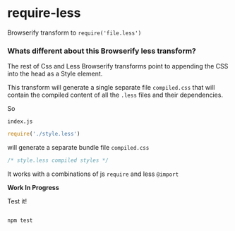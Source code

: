 require-less
============

Browserify transform to `require('file.less')`


### Whats different about this Browserify less transform?

The rest of Css and Less Browserify transforms point
to appending the CSS into the head as a Style element.


This transform will generate a single separate file `compiled.css` that will
contain the compiled content of all the `.less` files and their dependencies.


So

`index.js`

```javascript
require('./style.less')
```

will generate a separate bundle file `compiled.css`
```css
/* style.less compiled styles */
```


It works with a combinations of js `require` and less `@import`

**Work In Progress**




Test it!

```bash

npm test

```